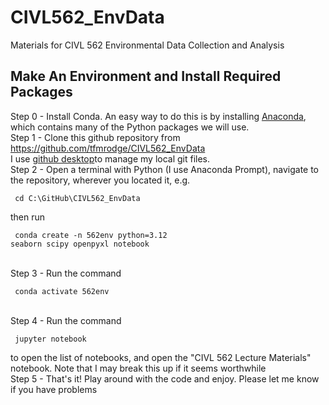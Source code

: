# CIVL562_EnvData
 Materials for CIVL 562 Environmental Data Collection and Analysis

## Make An Environment and Install Required Packages
Step 0 - Install Conda. An easy way to do this is by installing [Anaconda](https://www.anaconda.com/), which contains many of the Python packages we will use.<br>
Step 1 - Clone this github repository from https://github.com/tfmrodge/CIVL562_EnvData<br> I use [github desktop](https://desktop.github.com/download/)to manage my local git files.<br>
Step 2 - Open a terminal with Python (I use Anaconda Prompt), navigate to the repository, wherever you located it, e.g. <pre><code> cd C:\GitHub\CIVL562_EnvData </code></pre> then run <pre><code> conda create -n 562env python=3.12 seaborn scipy openpyxl notebook</code></pre><br>
Step 3 - Run the command <pre><code> conda activate 562env</code></pre><br>
Step 4 - Run the command <pre><code> jupyter notebook</code></pre> to open the list of notebooks, and open the "CIVL 562 Lecture Materials" notebook. Note that I may break this up if it seems worthwhile<br>
Step 5 - That's it! Play around with the code and enjoy. Please let me know if you have problems
